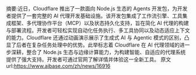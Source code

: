 摘要:近日，Cloudflare 推出了一款面向 Node.js 生态的 Agents 开发包，为开发者提供了一套完整的 AI 代理开发基础设施。该开发包集成了工作流引擎、工具集成框架、多代理协作平台（MCP）以及状态持久化支持，旨在简化 AI 代理的构建与部署流程。开发者可轻松实现自动化任务执行、多工具协同以及动态适应上下文的能力。Cloudflare 还通过动画演示展示了生成式 AI 与 Agentic 模式的区别，凸显了后者在复杂任务处理中的优势。此举标志着 Cloudflare 在 AI 代理领域的进一步深耕，整合了 Node.js 生态与边缘计算能力，为构建智能、自适应的代理系统提供了强大支持。开发者可通过官网了解详情并体验这一全新工具。
原文url:https://www.aibase.com/zh/news/16916
